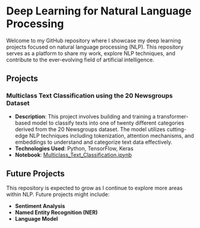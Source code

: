 # Deep Learning for Natural Language Processing

Welcome to my GitHub repository where I showcase my deep learning projects focused on natural language processing (NLP). This repository serves as a platform to share my work, explore NLP techniques, and contribute to the ever-evolving field of artificial intelligence.

## Projects

### Multiclass Text Classification using the 20 Newsgroups Dataset

- **Description**: This project involves building and training a transformer-based model to classify texts into one of twenty different categories derived from the 20 Newsgroups dataset. The model utilizes cutting-edge NLP techniques including tokenization, attention mechanisms, and embeddings to understand and categorize text data effectively.
- **Technologies Used**: Python, TensorFlow, Keras
- **Notebook**: [Multiclass_Text_Classification.ipynb](https://github.com/BahneTP/Deep-Learning-for-NLP/blob/main/mtc-using-a-transformer-decoder.ipynb)

## Future Projects

This repository is expected to grow as I continue to explore more areas within NLP. Future projects might include:

- **Sentiment Analysis**
- **Named Entity Recognition (NER)**
- **Language Model**
